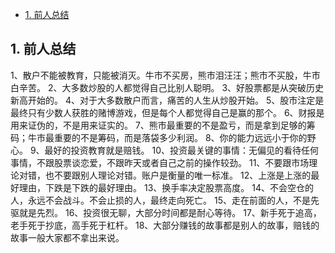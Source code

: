 <!-- @import "[TOC]" {cmd="toc" depthFrom=1 depthTo=6 orderedList=false} -->

<!-- code_chunk_output -->

- [1. 前人总结](#1-前人总结)

<!-- /code_chunk_output -->

## 1. 前人总结

1、散户不能被教育，只能被消灭。牛市不买房，熊市泪汪汪；熊市不买股，牛市白辛苦。
2、大多数炒股的人都觉得自己比别人聪明。
3、好股票都是从突破历史新高开始的。
4、对于大多数散户而言，痛苦的人生从炒股开始。
5、股市注定是最终只有少数人获胜的赌博游戏，但是每个人都觉得自己是赢的那个。
6、财报是用来证伪的，不是用来证实的。
7、熊市最重要的不是盈亏，而是拿到足够的筹码；牛市最重要的不是筹码，而是落袋多少利润。
8、你的能力远远小于你的野心。
9、最好的投资教育就是赔钱。
10、投资最关键的事情：无偏见的看待任何事情，不跟股票谈恋爱，不跟昨天或者自己之前的操作较劲。
11、不要跟市场理论对错，也不要跟别人理论对错。账户是衡量的唯一标准。
12、上涨是上涨的最好理由，下跌是下跌的最好理由。
13、换手率决定股票高度。
14、不会空仓的人，永远不会战斗。不会止损的人，最终走向死亡。
15、走在前面的人，不是先驱就是先烈。
16、投资很无聊，大部分时间都是耐心等待。
17、新手死于追高，老手死于抄底，高手死于杠杆。
18、大部分赚钱的故事都是别人的故事，赔钱的故事一般大家都不拿出来说。
